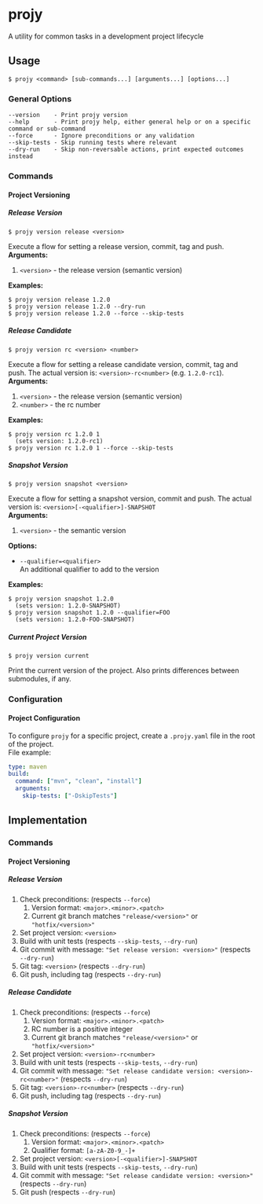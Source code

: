 # projy
A utility for common tasks in a development project lifecycle

## Usage

```
$ projy <command> [sub-commands...] [arguments...] [options...]
```

### General Options
```
--version    - Print projy version
--help       - Print projy help, either general help or on a specific command or sub-command
--force      - Ignore preconditions or any validation
--skip-tests - Skip running tests where relevant
--dry-run    - Skip non-reversable actions, print expected outcomes instead
```

### Commands

#### Project Versioning

##### Release Version

```
$ projy version release <version>
```  

Execute a flow for setting a release version, commit, tag and push.    
**Arguments:**  
1. `<version>` - the release version (semantic version)

**Examples:**

```
$ projy version release 1.2.0
$ projy version release 1.2.0 --dry-run
$ projy version release 1.2.0 --force --skip-tests
```

##### Release Candidate
  
```
$ projy version rc <version> <number>
```  

Execute a flow for setting a release candidate version, commit, tag and push.
The actual version is: `<version>-rc<number>` (e.g. `1.2.0-rc1`).  
**Arguments:**  
1. `<version>` - the release version (semantic version) 
1. `<number>` - the rc number

**Examples:**  
```
$ projy version rc 1.2.0 1
  (sets version: 1.2.0-rc1)
$ projy version rc 1.2.0 1 --force --skip-tests
```

##### Snapshot Version

```
$ projy version snapshot <version>
```  

Execute a flow for setting a snapshot version, commit and push.
The actual version is: `<version>[-<qualifier>]-SNAPSHOT`  
**Arguments:**
1. `<version>` - the semantic version  
  
**Options:**  
* `--qualifier=<qualifier>`  
  An additional qualifier to add to the version

**Examples:**  

```
$ projy version snapshot 1.2.0
  (sets version: 1.2.0-SNAPSHOT)
$ projy version snapshot 1.2.0 --qualifier=FOO
  (sets version: 1.2.0-FOO-SNAPSHOT)
```

##### Current Project Version
  
```
$ projy version current
```  

Print the current version of the project. 
Also prints differences between submodules, if any.

### Configuration

#### Project Configuration
To configure `projy` for a specific project, 
create a `.projy.yaml` file in the root of the project.  
File example:
  
```yaml
type: maven
build:
  command: ["mvn", "clean", "install"]
  arguments:
    skip-tests: ["-DskipTests"]
```  


## Implementation

### Commands

#### Project Versioning

##### Release Version

1. Check preconditions: (respects `--force`)
   1. Version format: `<major>.<minor>.<patch>`
   1. Current git branch matches `"release/<version>"` or `"hotfix/<version>"`
1. Set project version: `<version>`
1. Build with unit tests (respects `--skip-tests`, `--dry-run`)
1. Git commit with message: `"Set release version: <version>"` (respects `--dry-run`)
1. Git tag: `<version>` (respects `--dry-run`)
1. Git push, including tag (respects `--dry-run`)

##### Release Candidate

1. Check preconditions: (respects `--force`)
   1. Version format: `<major>.<minor>.<patch>`
   1. RC number is a positive integer
   1. Current git branch matches `"release/<version>"` or `"hotfix/<version>"`
1. Set project version: `<version>-rc<number>`
1. Build with unit tests (respects `--skip-tests`, `--dry-run`)
1. Git commit with message: `"Set release candidate version: <version>-rc<number>"` (respects `--dry-run`)
1. Git tag: `<version>-rc<number>` (respects `--dry-run`)
1. Git push, including tag (respects `--dry-run`)

##### Snapshot Version
1. Check preconditions: (respects `--force`)
   1. Version format: `<major>.<minor>.<patch>`
   1. Qualifier format: `[a-zA-Z0-9_-]+`
1. Set project version: `<version>[-<qualifier>]-SNAPSHOT`
1. Build with unit tests (respects `--skip-tests`, `--dry-run`)
1. Git commit with message: `"Set release candidate version: <version>"` (respects `--dry-run`)
1. Git push (respects `--dry-run`)
